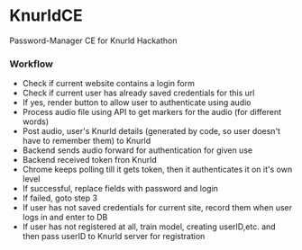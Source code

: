 # KnurldCE
Password-Manager CE for Knurld Hackathon


### Workflow

- Check if current website contains a login form
- Check if current user has already saved credentials for this url
- If yes, render button to allow user to authenticate using audio
- Process audio file using API to get markers for the audio (for different words)
- Post audio, user's Knurld details (generated by code, so user doesn't have to remember them) to Knurld
- Backend sends audio forward for authentication for given use
- Backend received token fron Knurld
- Chrome keeps polling till it gets token, then it authenticates it on it's own level
- If successful, replace fields with password and login
- If failed, goto step 3
- If user has not saved credentials for current site, record them when user logs in and enter to DB
- If user has not registered at all, train model, creating userID,etc. and then pass userID to Knurld server for registration